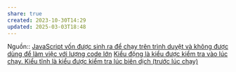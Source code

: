 ```yaml
---
share: true
created: 2023-10-30T14:29
updated: 2025-03-03T18:48
---
```

Nguồn::
[JavaScript vốn được sinh ra để chạy trên trình duyệt và không được dùng để làm việc với lượng code lớn](./JavaScript%20v%C3%A0%20Python/JavaScript%20v%E1%BB%91n%20%C4%91%C6%B0%E1%BB%A3c%20sinh%20ra%20%C4%91%E1%BB%83%20ch%E1%BA%A1y%20tr%C3%AAn%20tr%C3%ACnh%20duy%E1%BB%87t%20v%C3%A0%20kh%C3%B4ng%20%C4%91%C6%B0%E1%BB%A3c%20d%C3%B9ng%20%C4%91%E1%BB%83%20l%C3%A0m%20vi%E1%BB%87c%20v%E1%BB%9Bi%20l%C6%B0%E1%BB%A3ng%20code%20l%E1%BB%9Bn.md) [Kiểu động là kiểu được kiểm tra vào lúc chạy. Kiểu tĩnh là kiểu được kiểm tra lúc biên dịch (trước lúc chạy)](../../../Kh%C3%A1i%20ni%E1%BB%87m%20c%C6%A1%20b%E1%BA%A3n%20v%C3%A0%20nguy%C3%AAn%20l%C3%BD%20l%E1%BA%ADp%20tr%C3%ACnh/Ki%E1%BB%83u%20v%C3%A0%20vi%E1%BB%87c%20th%E1%BB%B1c%20thi/Ki%E1%BB%83u%20%C4%91%E1%BB%99ng%20l%C3%A0%20ki%E1%BB%83u%20%C4%91%C6%B0%E1%BB%A3c%20ki%E1%BB%83m%20tra%20v%C3%A0o%20l%C3%BAc%20ch%E1%BA%A1y.%20Ki%E1%BB%83u%20t%C4%A9nh%20l%C3%A0%20ki%E1%BB%83u%20%C4%91%C6%B0%E1%BB%A3c%20ki%E1%BB%83m%20tra%20l%C3%BAc%20bi%C3%AAn%20d%E1%BB%8Bch%20(tr%C6%B0%E1%BB%9Bc%20l%C3%BAc%20ch%E1%BA%A1y).md)